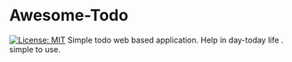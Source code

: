 # Awesome-Todo
[![License: MIT](https://img.shields.io/badge/License-MIT-yellow.svg)](https://opensource.org/licenses/MIT)
Simple todo web based  application.
Help in day-today life . 
simple to use.
